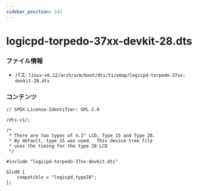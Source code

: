 ```yaml
---
sidebar_position: 142
---
```

# logicpd-torpedo-37xx-devkit-28.dts

### ファイル情報

- パス: `linux-v6.12/arch/arm/boot/dts/ti/omap/logicpd-torpedo-37xx-devkit-28.dts`

### コンテンツ

```dts
// SPDX-License-Identifier: GPL-2.0

/dts-v1/;

/*
 * There are two types of 4.3" LCD, Type 15 and Type 28.
 * By default, type 15 was used.  This device tree file
 * uses the timing for the type 28 LCD
 */

#include "logicpd-torpedo-37xx-devkit.dts"

&lcd0 {
	compatible = "logicpd,type28";
};

```
